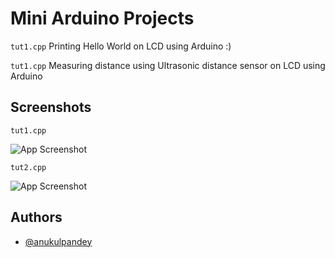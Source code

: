 
# Mini Arduino Projects

```tut1.cpp```
Printing Hello World on LCD using Arduino :)

```tut1.cpp```
Measuring distance using Ultrasonic distance sensor on LCD using Arduino

## Screenshots
```tut1.cpp```

![App Screenshot](./Images/tut1.png)

```tut2.cpp```

![App Screenshot](./Images/tut2.png)
## Authors

- [@anukulpandey](https://www.github.com/anukulpandey)

  
